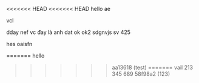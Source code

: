 <<<<<<< HEAD
<<<<<<< HEAD
hello ae

vcl

dday nef vc
đay là anh dat
ok
ok2
sdgnvjs sv 425 

hes oaisfn





=======
hello
>>>>>>> aa13618 (test)
=======
vail
213
345
689
>>>>>>> 58f98a2 (123)
